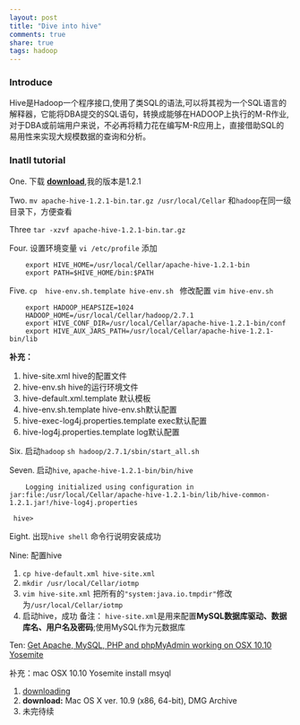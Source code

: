 ```yaml
---
layout: post
title: "Dive into hive"
comments: true
share: true
tags: hadoop
---
```


### Introduce

Hive是Hadoop一个程序接口,使用了类SQL的语法,可以将其视为一个SQL语言的解释器，它能将DBA提交的SQL语句，转换成能够在HADOOP上执行的M-R作业,对于DBA或前端用户来说，不必再将精力花在编写M-R应用上，直接借助SQL的易用性来实现大规模数据的查询和分析。

### Inatll tutorial

One. 下载
   [**download**](http://apache.cs.utah.edu/hive/),我的版本是1.2.1

Two. `mv apache-hive-1.2.1-bin.tar.gz /usr/local/Cellar` 和`hadoop`在同一级目录下，方便查看

Three `tar -xzvf apache-hive-1.2.1-bin.tar.gz`

Four. 设置环境变量
   `vi /etc/profile` 添加
   
   ```
       export HIVE_HOME=/usr/local/Cellar/apache-hive-1.2.1-bin
       export PATH=$HIVE_HOME/bin:$PATH
   ```
   
Five. `cp  hive-env.sh.template hive-env.sh ` 
修改配置 `vim hive-env.sh`
   
   ```
       export HADOOP_HEAPSIZE=1024
       HADOOP_HOME=/usr/local/Cellar/hadoop/2.7.1
       export HIVE_CONF_DIR=/usr/local/Cellar/apache-hive-1.2.1-bin/conf
       export HIVE_AUX_JARS_PATH=/usr/local/Cellar/apache-hive-1.2.1-bin/lib
 
   ```
   
**补充：** 

1. hive-site.xml      hive的配置文件
2. hive-env.sh        hive的运行环境文件
3. hive-default.xml.template  默认模板
4. hive-env.sh.template     hive-env.sh默认配置
5. hive-exec-log4j.properties.template   exec默认配置
6. hive-log4j.properties.template log默认配置
 
Six. 启动`hadoop`  `sh hadoop/2.7.1/sbin/start_all.sh`

Seven. 启动`hive`, `apache-hive-1.2.1-bin/bin/hive`
    
   ```
       Logging initialized using configuration in jar:file:/usr/local/Cellar/apache-hive-1.2.1-bin/lib/hive-common-1.2.1.jar!/hive-log4j.properties
   
    hive> 
   ```

Eight. 出现`hive shell` 命令行说明安装成功

Nine: 配置hive

1. `cp hive-default.xml hive-site.xml`
2. `mkdir /usr/local/Cellar/iotmp`
3. `vim hive-site.xml` 把所有的`"system:java.io.tmpdir"`修改为`/usr/local/Cellar/iotmp`
4. 启动hive，成功
备注： `hive-site.xml`是用来配置**MySQL数据库驱动、数据库名、用户名及密码**;使用MySQL作为元数据库


Ten: [Get Apache, MySQL, PHP and phpMyAdmin working on OSX 10.10 Yosemite](http://coolestguidesontheplanet.com/get-apache-mysql-php-phpmyadmin-working-osx-10-10-yosemite/#mysql)

补充：mac OSX 10.10 Yosemite install msyql

1. [downloading](http://dev.mysql.com/downloads/mysql/)
2. **download:** Mac OS X ver. 10.9 (x86, 64-bit), DMG Archive 
3. 未完待续
   
   
